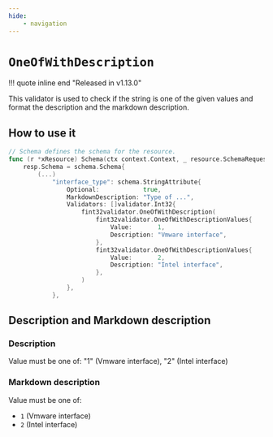 ```yaml
---
hide:
    - navigation
---
```

# `OneOfWithDescription`

!!! quote inline end "Released in v1.13.0"

This validator is used to check if the string is one of the given values and format the description and the markdown description.

## How to use it

```go
// Schema defines the schema for the resource.
func (r *xResource) Schema(ctx context.Context, _ resource.SchemaRequest, resp *resource.SchemaResponse) {
    resp.Schema = schema.Schema{
        (...)
            "interface_type": schema.StringAttribute{
                Optional:            true,
                MarkdownDescription: "Type of ...",
                Validators: []validator.Int32{
                    fint32validator.OneOfWithDescription(
                        fint32validator.OneOfWithDescriptionValues{
                            Value:       1,
                            Description: "Vmware interface",
                        },
                        fint32validator.OneOfWithDescriptionValues{
                            Value:       2,
                            Description: "Intel interface",
                        },
                    )
                },
            },
```

## Description and Markdown description

### Description

Value must be one of: "1" (Vmware interface), "2" (Intel interface)

### Markdown description

Value must be one of:

- `1` (Vmware interface)
- `2` (Intel interface)
